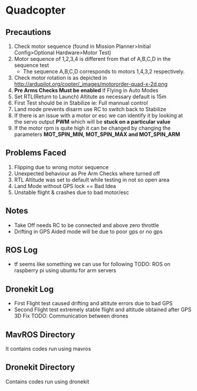 # Quadcopter
## Precautions
1. Check motor sequence (found in Mission Planner>Initial Config>Optional Hardware>Motor Test)
2. Motor sequence of 1,2,3,4 is different from that of A,B,C,D in the sequence test
    * The sequence A,B,C,D corresponds to motors 1,4,3,2 respectively.
3. Check motor rotation is as depicted in
http://ardupilot.org/copter/_images/motororder-quad-x-2d.png
4. **Pre Arms Checks Must be enabled** if Flying in Auto Modes
5. Set RTL(Return to Launch) Altitute as necessary default is 15m
6. First Test should be in Stabilize ie: Full mannual control
7. Land mode prevents disarm use RC to switch back to Stabilize
8. If there is an issue with a motor or esc we can identify it by looking at the servo output **PWM** which will be **stuck on a particular value**
9. If the motor rpm is quite high it can be changed by changing the parameters **MOT_SPIN_MIN, MOT_SPIN_MAX and MOT_SPIN_ARM**

## Problems Faced
1. Flipping due to wrong motor sequence
2. Unexpected behaviour as Pre Arm Checks where turned off
3. RTL Altitude was set to default while testing in not so open area
4. Land Mode without GPS lock == Bad Idea
5. Unstable flight & crashes due to bad motor/esc

## Notes
* Take Off needs RC to be connected and above zero throttle
* Drifting in GPS Aided mode will be due to poor gps or no gps

## ROS Log
* tf seems like something we can use for following
TODO: ROS on raspberry pi using ubuntu for arm servers

## Dronekit Log
* First Flight test caused drifting and altitute errors due to bad GPS
* Second Flight test extremely stable flight and altitude obtained after GPS 3D Fix
TODO: Communication between drones

## MavROS Directory
It contains codes run using mavros

## Dronekit Directory
Contains codes run using dronekit
